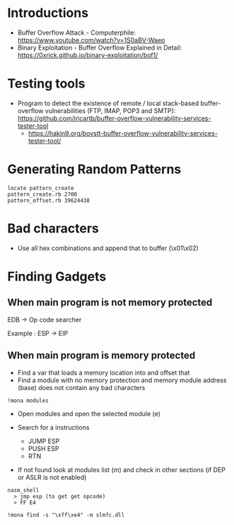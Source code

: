 # Introductions

- Buffer Overflow Attack - Computerphile: https://www.youtube.com/watch?v=1S0aBV-Waeo
- Binary Exploitation - Buffer Overflow Explained in Detail: https://0xrick.github.io/binary-exploitation/bof1/

# Testing tools

- Program to detect the existence of remote / local stack-based buffer-overflow vulnerabilities (FTP, IMAP, POP3 and SMTP): https://github.com/iricartb/buffer-overflow-vulnerability-services-tester-tool
  - https://hakin9.org/bovstt-buffer-overflow-vulnerability-services-tester-tool/

# Generating Random Patterns
```
locate pattern_create
pattern_create.rb 2700
pattern_offset.rb 39624438
```

# Bad characters

* Use all hex combinations and append that to buffer (\x01\x02)

# Finding Gadgets

## When main program is not memory protected
EDB  -> Op code searcher

Example : ESP -> EIP

## When main program is memory protected
- Find a var that loads a memory location into and offset that     
- Find a module with no memory protection and memory module address (base) does not contain any bad characters
```
!mona modules
```
  - Open modules and open the selected module  (e)
  - Search for a instructions
    - JUMP ESP
    - PUSH ESP
    - RTN

- If not found look at modules list (m) and check in other sections (if DEP or ASLR is not enabled)

```
nasm_shell
  > jmp esp (to get get opcode)
  > FF E4

!mona find -s "\xff\xe4" -m slmfc.dll
```
